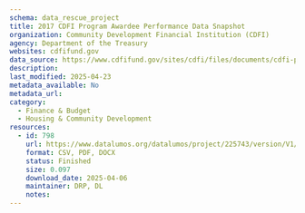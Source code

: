```yaml
---
schema: data_rescue_project 
title: 2017 CDFI Program Awardee Performance Data Snapshot
organization: Community Development Financial Institution (CDFI)
agency: Department of the Treasury
websites: cdfifund.gov
data_source: https://www.cdfifund.gov/sites/cdfi/files/documents/cdfi-performance-data-snapshot_approval.pdf
description: 
last_modified: 2025-04-23
metadata_available: No
metadata_url: 
category:
  - Finance & Budget 
  - Housing & Community Development 
resources:
  - id: 798
    url: https://www.datalumos.org/datalumos/project/225743/version/V1/view
    format: CSV, PDF, DOCX
    status: Finished
    size: 0.097
    download_date: 2025-04-06
    maintainer: DRP, DL
    notes: 
---
```


